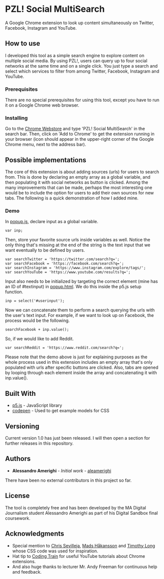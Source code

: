 # PZL! Social MultiSearch

A Google Chrome extension to look up content simultaneously on Twitter, Facebook, Instagram and YouTube.

## How to use

I developed this tool as a simple search engine to explore content on multiple social media. By using PZL!, users can query up to four social networks at the same time and on a single click. You just type a search and select which services to filter from among Twitter, Facebook, Instagram and YouTube.

### Prerequisites

There are no special prerequisites for using this tool, except you have to run it on a Google Chrome web browser.

### Installing

Go to the [Chrome Webstore](https://chrome.google.com/webstore/category/extensions) and type 'PZL! Social MultiSearch' in the search bar. Then, click on 'Add to Chrome' to get the extension running in your browser (icon should appear in the upper-right corner of the Google Chrome menu, next to the address bar).

## Possible implementations

The core of this extension is about adding sources (urls) for users to search from. This is done by declaring an empty array as a global variable, and then populating it with social networks as button is clicked. Among the many improvements that can be made, perhaps the most interesting one would be to include the option for users to add their own sources for new tabs. The following is a quick demonstration of how I added mine.

### Demo

In [popup.js](https://github.com/aleamerighi/multisearch-chrome-ext/blob/master/popup.js), declare input as a global variable.

```
var inp;
```

Then, store your favorite source urls inside variables as well. Notice the only thing that's missing at the end of the string is the text input that we want eventually to be defined by users.

```
var searchTwitter = 'https://twitter.com/search?q=';
var searchFacebook = 'https://facebook.com/search?q=';
var searchInstagram = 'https://www.instagram.com/explore/tags/';
var searchYouTube = 'https://www.youtube.com/results?q=';
```

Input also needs to be initialized by targeting the correct element (mine has an ID of #textinput) in [popup.html](https://github.com/aleamerighi/multisearch-chrome-ext/blob/master/popup.html). We do this inside the p5.js setup function.

```
inp = select('#userinput');
```

Now we can concatenate them to perform a search querying the urls with the user's text input. For example, if we want to look up on Facebook, the process would be the following.

```
searchFacebook + inp.value();
```

So, if we would like to add Reddit.

```
var searchReddit = 'https://www.reddit.com/search?q=';
```

Please note that the demo above is just for explaining purposes as the whole process used in this extension includes an empty array that's only populated with urls after specific buttons are clicked. Also, tabs are opened by looping through each element inside the array and concatenating it with inp.value().

## Built With

* [p5.js](https://p5js.org/reference/) - JavaScript library
* [codepen](https://codepen.io/) - Used to get example models for CSS

## Versioning

Current version 1.0 has just been released. I will then open a section for further releases in this repository.

## Authors

* **Alessandro Amerighi** - *Initial work* - [aleamerighi](https://github.com/aleamerighi)

There have been no external contributors in this project so far.

## License

The tool is completely free and has been developed by the MA Digital Journalism student Alessandro Amerighi as part of his Digital Sandbox final coursework.

## Acknowledgments

* Special mention to [Chris Sevilleja](https://codepen.io/chrisoncode/), [Mads Håkansson](https://codepen.io/madshaakansson/) and [Timothy Long](https://codepen.io/timothylong/) whose CSS code was used for inspiration.
* Hat tip to [Coding Train](https://github.com/CodingTrain) for useful YouTube tutorials about Chrome extensions.
* And also huge thanks to lecturer Mr. Andy Freeman for continuous help and feedback.
